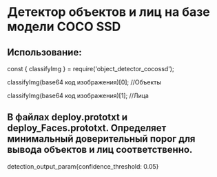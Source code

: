 # Детектор объектов и лиц на базе модели COCO SSD
## Использование:
const { classifyImg } = require('object_detector_cocossd');

classifyImg(base64 код изображения)[0]; //Объекты

classifyImg(base64 код изображения)[1]; //Лица

## В файлах deploy.prototxt и deploy_Faces.prototxt. Определяет минимальный доверительный порог для вывода объектов и лиц соответственно.
detection_output_param{confidence_threshold: 0.05}
